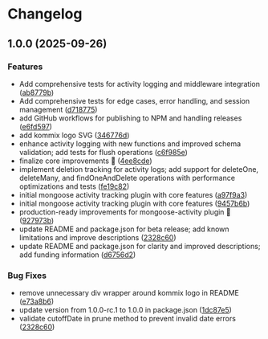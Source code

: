 # Changelog

## 1.0.0 (2025-09-26)


### Features

* Add comprehensive tests for activity logging and middleware integration ([ab8779b](https://github.com/kommix/mongoose-activity/commit/ab8779b68cb1ab4b45afa08ca30be5159724cddd))
* Add comprehensive tests for edge cases, error handling, and session management ([d718775](https://github.com/kommix/mongoose-activity/commit/d71877500b5049088a8a243d8faefe4c56e5ae56))
* add GitHub workflows for publishing to NPM and handling releases ([e6fd597](https://github.com/kommix/mongoose-activity/commit/e6fd5970a1fb12d614be9cace908664e50e53f24))
* add kommix logo SVG ([346776d](https://github.com/kommix/mongoose-activity/commit/346776dcb49597eb2a34f3548600da6331437c72))
* enhance activity logging with new functions and improved schema validation; add tests for flush operations ([c6f985e](https://github.com/kommix/mongoose-activity/commit/c6f985e0ed2d09b5d6df0909e88258a317ffe99d))
* finalize core improvements 🚀 ([4ee8cde](https://github.com/kommix/mongoose-activity/commit/4ee8cdeb61aeb7b7be0fc7b153f42563893522de))
* implement deletion tracking for activity logs; add support for deleteOne, deleteMany, and findOneAndDelete operations with performance optimizations and tests ([fe19c82](https://github.com/kommix/mongoose-activity/commit/fe19c82d7752cdcf55946ebd5823b203bebdb66b))
* initial mongoose activity tracking plugin with core features ([a97f9a3](https://github.com/kommix/mongoose-activity/commit/a97f9a30513cd4f430ea0d2ff36e55597ada806e))
* initial mongoose activity tracking plugin with core features ([9457b6b](https://github.com/kommix/mongoose-activity/commit/9457b6bd6bbe159cd3c8460be176dea70f9829a7))
* production-ready improvements for mongoose-activity plugin 🎉 ([927973b](https://github.com/kommix/mongoose-activity/commit/927973b0f3283a608375f9313d4db135248ae482))
* update README and package.json for beta release; add known limitations and improve descriptions ([2328c60](https://github.com/kommix/mongoose-activity/commit/2328c60e573d203f954764777fd5d4fe36ed6fc6))
* update README and package.json for clarity and improved descriptions; add funding information ([d6756d2](https://github.com/kommix/mongoose-activity/commit/d6756d20aee0d64e08931df2beb21b732187eb87))


### Bug Fixes

* remove unnecessary div wrapper around kommix logo in README ([e73a8b6](https://github.com/kommix/mongoose-activity/commit/e73a8b6d0c5bb1aac434bc34d682e09b263a53cd))
* update version from 1.0.0-rc.1 to 1.0.0 in package.json ([1dc87e5](https://github.com/kommix/mongoose-activity/commit/1dc87e5645a8f9cd8fa81c4124e6fe543d0c6194))
* validate cutoffDate in prune method to prevent invalid date errors ([2328c60](https://github.com/kommix/mongoose-activity/commit/2328c60e573d203f954764777fd5d4fe36ed6fc6))
